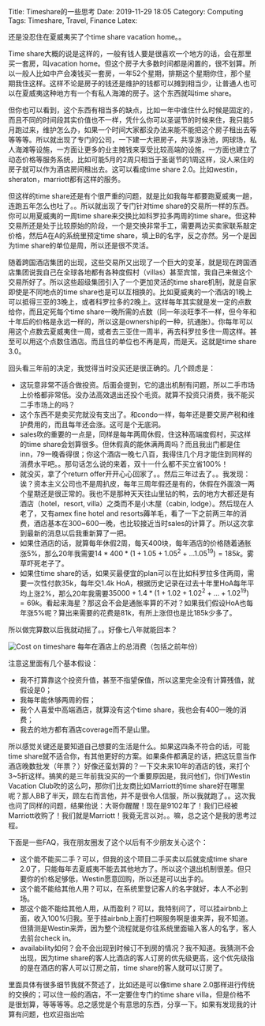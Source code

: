 Title: Timeshare的一些思考
Date: 2019-11-29 18:05
Category: Computing
Tags: Timeshare, Travel, Finance
Latex:

还是没忍住在夏威夷买了个time share vacation home。。

Time share大概的说是这样的，一般有钱人要是很喜欢一个地方的话，会在那里买一套房，叫vacation home。但这个房子大多数时间都是闲置的，很不划算。所以一般人比如中产会凑钱买一套房，一年52个星期，排期这个星期你住，那个星期我住这样。这样不论是房子的钱还是维护的钱都可以摊到相当少，让普通人也可以在夏威夷这种地方有一个有私人海滩的房子。这个东西就叫time share。

但你也可以看到，这个东西有相当多的缺点，比如一年中谁住什么时候是固定的，而且不同的时间段其实价值也不一样，凭什么你可以圣诞节的时候来住，我只能5月跑过来，维护怎么办，如果一个时间大家都没办法来能不能把这个房子租出去等等等等。所以就出现了专门的公司，一下建一大把房子，共享游泳池，网球场，私人海滩等设施，一方面让更多的业主摊钱来享受比较高端的设施，一方面也建立了动态价格等服务系统，比如可能5月的2周只相当于圣诞节的1周这样，没人来住的房子就可以作为酒店房间租出去。这可以看成time share 2.0。比如westin，sheraton，marriott都有这样的服务。

但这样的time share还是有个很严重的问题，就是比如我每年都要跑夏威夷一趟，连跑五年怎么也吐了。。所以就出现了专门针对time share的交易所一样的东西。你可以用夏威夷的一周time share来交换比如科罗拉多两周的time share。但这种交易所还是处于比较原始的阶段，一个是交换非常手工，需要两边买卖家联系敲定价格，然后A在A的系统里预定time share，填上B的名字，反之亦然。另一个是因为time share的单位是周，所以还是很不灵活。

随着跨国酒店集团的出现，这些交易所又出现了一个巨大的变革，就是现在跨国酒店集团说我自己在全球各地都有各种度假村（villas）甚至宾馆，我自己来做这个交易所好了。所以这些超级集团引入了一个更加灵活的time share机制，就是自家即使是不同地点的time share也是可以互相换的。比如夏威夷的一个酒店的1晚上可以抵得三亚的3晚上，或者科罗拉多的2晚上。这样每年其实就是发一定的点数给你，而且定死每个time share一晚所需的点数（同一年淡旺季不一样，但今年和十年后的价格是永远一样的，所以这是ownership的一种，抗通胀）。你每年可以用这个点数去夏威夷住一周，或者去三亚住一周半，再去科罗拉多住一周这样。甚至可以用这个点数住酒店。而且住的单位也不再是周，而是天。这就是time share 3.0。

回头看三年前的决定，我觉得当时没买还是很正确的。几个顾虑是：

* 这玩意非常不适合做投资。后面会提到，它的退出机制有问题，所以二手市场上价格都非常低。没办法高效退出还投个毛资。就算不投资只消费，我不能买二手市场上的吗？
* 这个东西不是卖买完就没有支出了。和condo一样，每年还是要交房产税和维护费用的，而且每年还会涨。这可是个无底洞。
* sales吹的重要的一点是，同样是每年两周休假，住这种高端度假村，买这样的time share会划算很多。但休假真的能休满两周吗？而且我出门都是住inn，79一晚香得很；你这个酒店一晚七八百，我得住几个月才能住到同样的消费水平吧。。那句话怎么说的来着，双十一什么都不买立省100%！
* 就没买，拿了个return offer开开心心回家了。。然后三年过去了。。我发现：诶？资本主义公司也不是周扒皮，每年三周年假还是有的，休假在外面浪一两个星期还是很正常的。我也不是那种天天往山里钻的鸭，去的地方大都还是有酒店（hotel，resort, villa）之类而不是小木屋（cabin, lodge）。然后现在人老了，又有amex fine hotel and resorts薅羊毛，看了一下之前两三年的消费，酒店基本在300~600一晚，也比较接近当时sales的计算了。所以这次拿到最新的消息以后我重新算了一把。
* 如果住酒店的话，就算每年休假2周，每天400块，每年酒店的价格随着通胀涨5%，那么20年我需要$14*400*(1+1.05+1.05^2+...1.05^{19})=185k$。雾草吓死老子了。
* 如果住time share的话，如果买最便宜的plan可以在比如科罗拉多住两周，需要一次性付款35k，每年交1.4k HoA，根据历史记录在过去十年里HoA每年平均上涨2%，那么20年我需要$35000+1.4*(1+1.02+1.02^2+...+1.02^{19})=69k$。看起来海星？那这会不会是通胀率算的不对？如果我们假设HoA也每年涨5%呢？算出来需要的花费是81k，有所上涨但也是比185k少多了。

所以做完算数以后我就动摇了。。好像七八年就能回本？

![Cost on timeshare](/images/TimeshareCost.png)
每年在酒店上的总消费（包括之前年份）

注意这里面有几个基本假设：

* 我不打算靠这个投资升值，甚至不指望保值，所以这里完全没有计算残值，就假设是0；
* 我每年能休够两周的假；
* 我个人喜爱中高端酒店，就算没有这个time share，我也会有400一晚的消费；
* 我去的地方都有酒店coverage而不是山里。

所以感觉关键还是要知道自己想要的生活是什么。如果这四条不符合的话，可能time share就不适合你，有其他更好的方案。如果条件都满足的话，把这玩意当作酒店晚数批发（年票？）好像还蛮划算的？一下交未来10年的酒店的钱，来打个3~5折这样。搞笑的是三年前我没买的一个重要原因是，我问他们，你们Westin Vacation Club吹的这么叼，那你们比友商比如Marriott的time share好在哪里呢？那人BB了半天，顾左右而言他，并不是很令人信服，所以我就跑了。。这次我也问了同样的问题，结果他说：大哥你醒醒！现在是9102年了！我们已经被Marriott收购了！我们就是Marriott！我竟无言以对。。嘛，总之这个是我的思考过程。

下面是一些FAQ，我在朋友圈发了这个以后有不少朋友关心这个：

* 这个能不能买二手？可以，但我的这个项目二手买卖以后就变成time share 2.0了，只能每年去夏威夷不能去其他地方了。所以这个退出机制很差。但只要你的价格足够低，Westin愿意回购，所以还是可以出手的。
* 这个能不能给其他人用？可以，在系统里登记客人的名字就好，本人不必到场。
* 那这个能不能给其他人用，从而盈利？可以，我特别问了，可以挂airbnb上面，收入100%归我。至于挂airbnb上面打扫啊服务啊是谁来弄，我不知道。但猜测是Westin来弄，因为整个流程就是你往系统里面输入客人的名字，客人去前台check in。
* availability如何？会不会出现到时候订不到房的情况？我不知道。我猜测不会出现，因为time share的客人比酒店的客人订房的优先级更高，这个优先级指的是在酒店的客人可以订房之前，time share的客人就可以订房了。

里面具体有很多细节我就不赘述了，比如还是可以像time share 2.0那样进行传统的交换的；可以住一般的酒店，不一定要住专门的time share villa，但是价格不是很划算，等等等等。总之感觉是个有意思的东西，分享一下。如果有发现我的计算有问题，也欢迎指出哈
